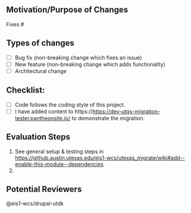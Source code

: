 ## Motivation/Purpose of Changes
Fixes #

## Types of changes
- [ ] Bug fix (non-breaking change which fixes an issue)
- [ ] New feature (non-breaking change which adds functionality)
- [ ] Architectural change

## Checklist:
- [ ] Code follows the coding style of this project.
- [ ] I have added content to https://https://dev-utqs-migration-tester.pantheonsite.io/ to demonstrate the migration.

## Evaluation Steps
1. See general setup & testing steps in https://github.austin.utexas.edu/eis1-wcs/utexas_migrate/wiki#add--enable-this-module--dependencies
1.


## Potential Reviewers

@eis1-wcs/drupal-utdk
